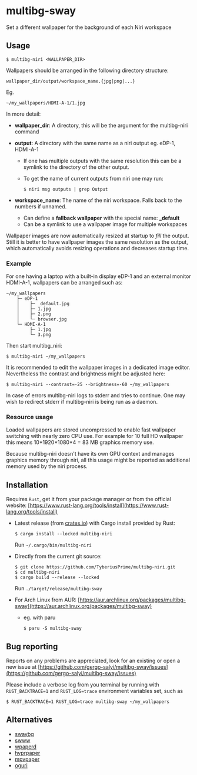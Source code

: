 # multibg-sway

Set a different wallpaper for the background of each Niri workspace

## Usage

    $ multibg-niri <WALLPAPER_DIR>

Wallpapers should be arranged in the following directory structure:

    wallpaper_dir/output/workspace_name.{jpg|png|...}

Eg.

    ~/my_wallpapers/HDMI-A-1/1.jpg

In more detail:

- **wallpaper_dir**: A directory, this will be the argument for the multibg-niri command

- **output**: A directory with the same name as a niri output eg. eDP-1, HDMI-A-1
  - If one has multiple outputs with the same resolution this can be a symlink to the directory of the other output. 
  - To get the name of current outputs from niri one may run:

        $ niri msg outputs | grep Output

- **workspace_name**: The name of the niri workspace. Falls back to the numbers
  if unnamed.
  - Can define a **fallback wallpaper** with the special name: **_default**
  - Can be a symlink to use a wallpaper image for multiple workspaces

Wallpaper images are now automatically resized at startup to _fill_ the output. Still it is better to have wallpaper images the same resolution as the output, which automatically avoids resizing operations and decreases startup time.

### Example

For one having a laptop with a built-in display eDP-1 and an external monitor HDMI-A-1, wallpapers can be arranged such as:

    ~/my_wallpapers
        ├─ eDP-1
        │    ├─ _default.jpg
        │    ├─ 1.jpg
        │    ├─ 2.png
        │    └─ browser.jpg
        └─ HDMI-A-1
             ├─ 1.jpg
             └─ 3.png

Then start multibg_niri:

    $ multibg-niri ~/my_wallpapers

It is recommended to edit the wallpaper images in a dedicated image editor. Nevertheless the contrast and brightness might be adjusted here:

    $ multibg-niri --contrast=-25 --brightness=-60 ~/my_wallpapers

In case of errors multibg-niri logs to stderr and tries to continue. One may wish to redirect stderr if multibg-niri is being run as a daemon.

### Resource usage

Loaded wallpapers are stored uncompressed to enable fast wallpaper switching with nearly zero CPU use. For example for 10 full HD wallpaper this means 10\*1920\*1080\*4 = 83 MB graphics memory use.

Because multibg-niri doesn't have its own GPU context and manages graphics memory through niri, all this usage might be reported as additional memory used by the niri process.

## Installation

Requires `Rust`, get it from your package manager or from the official website: [https://www.rust-lang.org/tools/install](https://www.rust-lang.org/tools/install)

- Latest release (from [crates.io](https://crates.io/crates/multibg-niri)) with Cargo install provided by Rust:

      $ cargo install --locked multibg-niri

  Run `~/.cargo/bin/multibg-niri`

- Directly from the current git source:

      $ git clone https://github.com/TyberiusPrime/multibg-niri.git
      $ cd multibg-niri
      $ cargo build --release --locked

  Run `./target/release/multibg-sway`

- For Arch Linux from AUR: [https://aur.archlinux.org/packages/multibg-sway](https://aur.archlinux.org/packages/multibg-sway)
  - eg. with paru

        $ paru -S multibg-sway

## Bug reporting

Reports on any problems are appreciated, look for an existing or open a new issue at [https://github.com/gergo-salyi/multibg-sway/issues](https://github.com/gergo-salyi/multibg-sway/issues)

Please include a verbose log from you terminal by running with `RUST_BACKTRACE=1` and `RUST_LOG=trace` environment variables set, such as

    $ RUST_BACKTRACE=1 RUST_LOG=trace multibg-sway ~/my_wallpapers

## Alternatives

- [swaybg](https://github.com/swaywm/swaybg)
- [swww](https://github.com/Horus645/swww)
- [wpaperd](https://github.com/danyspin97/wpaperd)
- [hyprpaper](https://github.com/hyprwm/hyprpaper)
- [mpvpaper](https://github.com/GhostNaN/mpvpaper)
- [oguri](https://github.com/vilhalmer/oguri)
